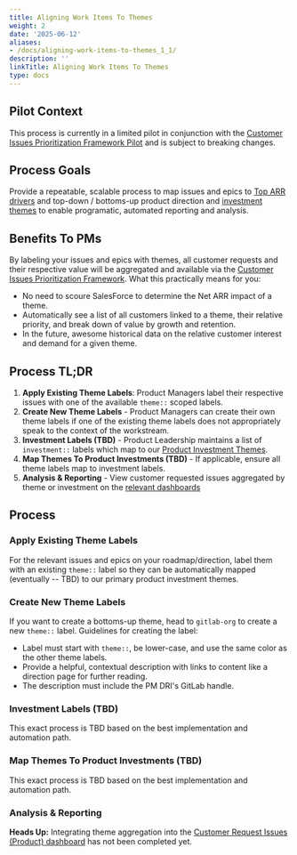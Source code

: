 ```yaml
---
title: Aligning Work Items To Themes
weight: 2
date: '2025-06-12'
aliases:
- /docs/aligning-work-items-to-themes_1_1/
description: ''
linkTitle: Aligning Work Items To Themes
type: docs
---
```


## Pilot Context

This process is currently in a limited pilot in conjunction with the [Customer Issues Prioritization Framework Pilot](/handbook/product/product-processes/customer-issues-prioritization-framework/#pilot-context) and is subject to breaking changes.

## Process Goals

Provide a repeatable, scalable process to map issues and epics to [Top ARR drivers](/handbook/product/product-processes/#top-arr-drivers) and top-down / bottoms-up product direction and [investment themes](https://about.gitlab.com/direction/#fy23-product-investment-themes) to enable programatic, automated reporting and analysis.

## Benefits To PMs

By labeling your issues and epics with themes, all customer requests and their respective value will be aggregated and available via the [Customer Issues Prioritization Framework](/handbook/product/product-processes/customer-issues-prioritization-framework). What this practically means for you:

- No need to scoure SalesForce to determine the Net ARR impact of a theme.
- Automatically see a list of all customers linked to a theme, their relative priority, and break down of value by growth and retention.
- In the future, awesome historical data on the relative customer interest and demand for a given theme.

## Process TL;DR

1. **Apply Existing Theme Labels**: Product Managers label their respective issues with one of the available `theme::` scoped labels.
1. **Create New Theme Labels** - Product Managers can create their own theme labels if one of the existing theme labels does not appropriately speak to the context of the workstream.
1. **Investment Labels (TBD)** - Product Leadership maintains a list of `investment::` labels which map to our [Product Investment Themes](https://about.gitlab.com/direction/#fy23-product-investment-themes).
1. **Map Themes To Product Investments (TBD)** - If applicable, ensure all theme labels map to investment labels.
1. **Analysis & Reporting** - View customer requested issues aggregated by theme or investment on the [relevant dashboards](/handbook/product/product-processes/customer-issues-prioritization-framework)

## Process

### Apply Existing Theme Labels

For the relevant issues and epics on your roadmap/direction, label them with an existing `theme::` label so they can be automatically mapped (eventually -- TBD) to our primary product investment themes.

### Create New Theme Labels

If you want to create a bottoms-up theme, head to `gitlab-org` to create a new `theme::` label. Guidelines for creating the label:

- Label must start with `theme::`, be lower-case, and use the same color as the other theme labels.
- Provide a helpful, contextual description with links to content like a direction page for further reading.
- The description must include the PM DRI's GitLab handle.

### Investment Labels (TBD)

This exact process is TBD based on the best implementation and automation path.

### Map Themes To Product Investments (TBD)

This exact process is TBD based on the best implementation and automation path.

### Analysis & Reporting

**Heads Up:** Integrating theme aggregation into the [Customer Request Issues (Product) dashboard](/handbook/product/product-processes/customer-issues-prioritization-framework/#product-user-requested-issue-prioritization) has not been completed yet.
